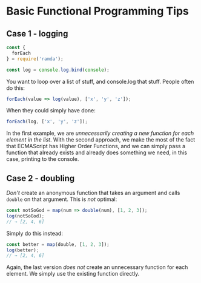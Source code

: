 # Basic Functional Programming Tips

## Case 1 - logging
```js
const {
  forEach
} = require('ramda');

const log = console.log.bind(console);
```

You want to loop over a list of stuff, and console.log that stuff. People often do this:

```js
forEach(value => log(value), ['x', 'y', 'z']);
```

When they could simply have done:

```js
forEach(log, ['x', 'y', 'z']);
```

In the first example, we are _unnecessarily creating a new function for each element in the list_. With the second approach, we make the most of the fact that ECMAScript has Higher Order Functions, and we can simply pass a function that already exists and already does something we need, in this case, printing to the console.

## Case 2 - doubling


_Don't_ create an anonymous function that takes an argument and calls `double` on that argument. This is _not_ optimal:

```js
const notSoGod = map(num => double(num), [1, 2, 3]);
log(notSoGod);
// → [2, 4, 6]
```

Simply do this instead:

```js
const better = map(double, [1, 2, 3]);
log(better);
// → [2, 4, 6]
```

Again, the last version _does not_ create an unnecessary function for each element. We simply use the existing function directly.
